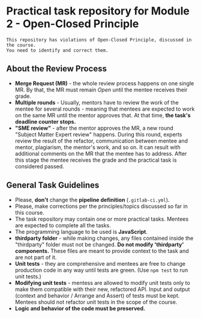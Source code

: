 # Practical task repository for Module 2 - Open-Closed Principle

```
This repository has violations of Open-Closed Principle, discussed in the course.
You need to identify and correct them.
```

## About the Review Process

* **Merge Request (MR)** - the whole review process happens on one single MR. By that, the MR must remain _Open_ until the mentee receives their grade.
* **Multiple rounds** - Usually, mentors have to review the work of the mentee for several rounds - meaning that mentees are expected to work on the same MR until the mentor approves that. At that time, **the task's deadline counter stops.**
* **"SME review"** - after the mentor approves the MR, a new round "Subject Matter Expert review" happens. During this round, experts review the result of the refactor, communication between mentee and mentor, plagiarism, the mentor's work, and so on. It can result with additional comments on the MR that the mentee has to address. After this stage the mentee receives the grade and the practical task is considered passed.

## General Task Guidelines

* Please, **don't** change the **pipeline definition** (`.gitlab-ci.yml`).
* Please, make corrections per the principles/topics discussed so far in this course.
* The task repository may contain one or more practical tasks. Mentees are expected to complete all the tasks.
* The programming language to be used is **JavaScript**.
* **thirdparty folder** - while making changes, any files contained inside the "thirdparty" folder must not be changed. **Do not modify 'thirdparty' components.** These files are meant to provide context to the task and are not part of it.
* **Unit tests** - they are comprehensive and mentees are free to change production code in any way until tests are green. (Use `npm test` to run unit tests.)
* **Modifying unit tests** - mentess are allowed to modify unit tests only to make them compatible with their new, refactored API. Input and output (context and behavior / Arrange and Assert) of tests must be kept. Mentees should not refactor unit tests in the scope of the course.
* **Logic and behavior of the code must be preserved.**
